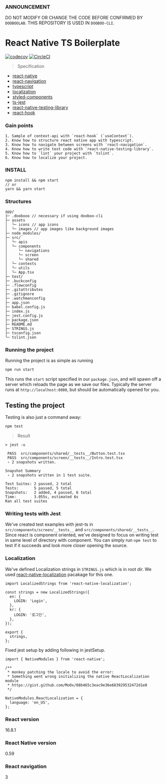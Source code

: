 ### ANNOUNCEMENT
DO NOT MODIFY OR CHANGE THE CODE BEFORE CONFIRMED BY `DOOBOOLAB`. THIS REPOSITORY IS USED IN `DOOBOO-CLI`.

# React Native TS Boilerplate
[![codecov](https://codecov.io/gh/dooboolab/dooboo-native-ts/branch/master/graph/badge.svg)](https://codecov.io/gh/dooboolab/dooboo-native-ts)
[![CircleCI](https://circleci.com/gh/dooboolab/dooboo-native-ts.svg?style=svg)](https://circleci.com/gh/dooboolab/dooboo-native-ts)

> Specification
* [react-native](https://github.com/facebook/react-native)
* [react-navigation](https://github.com/react-navigation/react-navigation)
* [typescript](https://github.com/Microsoft/TypeScript)
* [localization](https://github.com/stefalda/ReactNativeLocalization)
* [styled-components](https://github.com/styled-components/styled-components)
* [ts-jest](https://github.com/kulshekhar/ts-jest)
* [react-native-testing-library](https://github.com/callstack/react-native-testing-library)
* [react-hook](https://reactjs.org/docs/hooks-intro.html)

### Gain points
```
1. Sample of context-api with `react-hook` (`useContext`).
2. Know how to structure react native app with typescript.
3. Know how to navigate between screens with `react-navigation`.
4. Know how to write test code with `react-native-testing-library`.
5. Know how to `lint` your project with `tslint`.
6. Know how to localize your project.
```

### INSTALL
```
npm install && npm start
// or
yarn && yarn start
```

### Structures
```text
app/
├─ .doobooo // necessary if using dooboo-cli
├─ assets
│  └─ icons // app icons
│  └─ images // app images like background images
├─ node_modules/
├─ src/
│  └─ apis
│  └─ components
│     └─ navigations
│     └─ screen
│     └─ shared
│  └─ contexts
│  └─ utils
│  └─ App.tsx
├─ test/
├─ .buckconfig
├─ .flowconfig
├─ .gitattributes
├─ .gitignore
├─ .watchmanconfig
├─ app.json
├─ babel.config.js
├─ index.js
├─ jest.config.js
├─ package.json
├─ README.md
├─ STRINGS.js
├─ tsconfig.json
└─ tslint.json
```

### Running the project
Running the project is as simple as running
```sh
npm run start
```

This runs the `start` script specified in our `package.json`, and will spawn off a server which reloads the page as we save our files.
Typically the server runs at `http://localhost:8080`, but should be automatically opened for you.

## Testing the project
Testing is also just a command away:
```sh
npm test
```
> Result
```
> jest -u

 PASS  src/components/shared/__tests__/Button.test.tsx
 PASS  src/components/screen/__tests__/Intro.test.tsx
 › 2 snapshots written.

Snapshot Summary
 › 2 snapshots written in 1 test suite.

Test Suites: 2 passed, 2 total
Tests:       5 passed, 5 total
Snapshots:   2 added, 4 passed, 6 total
Time:        3.055s, estimated 6s
Ran all test suites
```

### Writing tests with Jest
We've created test examples with jest-ts in `src/components/screen/__tests__` and `src/components/shared/__tests__`. Since react is component oriented, we've designed to focus on writing test in same level of directory with component. You can simply run `npm test` to test if it succeeds and look more closer opening the source.

### Localization
We've defined Localization strings in `STRINGS.js` which is in root dir.
We used [react-native-localization](https://github.com/stefalda/ReactNativeLocalization) pacakage for this one.
```
import LocalizedStrings from 'react-native-localization';

const strings = new LocalizedStrings({
  en: {
    LOGIN: 'Login',
  },
  kr: {
    LOGIN: '로그인',
  },
});

export {
  strings,
};
```

Fixed jest setup by adding following in jestSetup.

```
import { NativeModules } from 'react-native';

/**
 * monkey patching the locale to avoid the error:
 * Something went wrong initializing the native ReactLocalization module
 * https://gist.github.com/MoOx/08b465c3eac9e36e683929532472d1e0
 */

NativeModules.ReactLocalization = {
  language: 'en_US',
};
```

### React version
16.8.1

### React Native version
0.59

### React navigation
3
